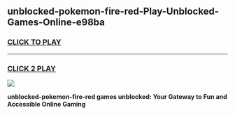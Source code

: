 
## unblocked-pokemon-fire-red-Play-Unblocked-Games-Online-e98ba
<h3>
<a href="https://premium76.site?title=unblocked-pokemon-fire-red&ref=25A">CLICK TO PLAY</a></h3>
<hr>

<h3>
<a href="https://premium76.site?title=unblocked-pokemon-fire-red&ref=25A">CLICK 2 PLAY</a>
  
</h3>

<a href="https://premium76.site?title=unblocked-pokemon-fire-red&ref=25A"><img src="https://clearcache.store/games.png"></a>


**unblocked-pokemon-fire-red games unblocked: Your Gateway to Fun and Accessible Online Gaming**
